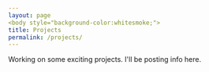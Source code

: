 ```yaml
---
layout: page
<body style="background-color:whitesmoke;">
title: Projects
permalink: /projects/
---
```

Working on some exciting projects. I'll be posting info here.
